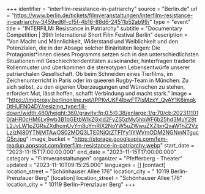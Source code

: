 +++
identifier = "interfilm-resistance-in-patriarchy"
source = "Berlin.de"
url = "https://www.berlin.de/tickets/filmveranstaltungen/interfilm-resistance-in-patriarchy-3459ed6f-cf5f-4b16-88d6-24511b52ab99/"
type = "event"
title = "INTERFILM: Resistance in Patriarchy"
subtitle = "Documentary Competition | 39th International Short Film Festival Berlin"
description = "Von Macht und Männlichkeit, Widerstand und Weiblichkeit und den Potenzialen, die in der Absage solcher Binäritäten liegen: Die Protagonist*innen dieses Programms setzen sich in den unterschiedlichsten Situationen mit Geschlechteridentitäten auseinander, hinterfragen tradierte Rollenmuster und überkommen die stereotypen Lebensentwürfe unserer patriarchalen Gesellschaft. Ob beim Schneiden eines Tierfilms, im Zeichenunterricht in Paris oder im queeren Rugby-Team in München: Zu sich selbst, zu den eigenen Überzeugungen und Wünschen zu stehen, erfordert Mut, lässt hoffen, schafft Verbindung und macht stark."
image = "https://imgproxy.berlinonline.net/tPPKvUKF4lbwFT7lsMzxY_QyAY1K6imqkDtHUFN04DY/resizing_type:fill-down/width:480/height:360/gravity:fp:0.5:0.38/enlarge:1/q:70/cb:2023111010/aHR0cHM6Ly9wb3B1bGEtbWlkZGxld2FyZS5zMy5hbWF6b25hd3MuY29tL2JvLW1pZGRsZXdhcmUvYm8uYmRlX2NoYW5uZWwuZXZlbnQvaW1hZ2VzLzIzNi80YTNjMTAwOS02MDQ3LTE0NjQtZTFlYy1lYWVmODM2NGNmNTgucG5n.jpg"
image_bucket = "https://storage.googleapis.com/fem-readup.appspot.com/interfilm-resistance-in-patriarchy.webp"
start_date = "2023-11-15T17:00:00.000"
end_date = "2023-11-15T17:00:00.000"
category = "Filmveranstaltungen"
organizer = "Pfefferberg - Theater"
updated = "2023-11-10T09:15:25.000"
languages = []
[contact]
location_street = "Schönhauser Allee 176"
location_city = " 10119 Berlin-Prenzlauer Berg"
[location]
location_street = "Schönhauser Allee 176"
location_city = " 10119 Berlin-Prenzlauer Berg"
+++